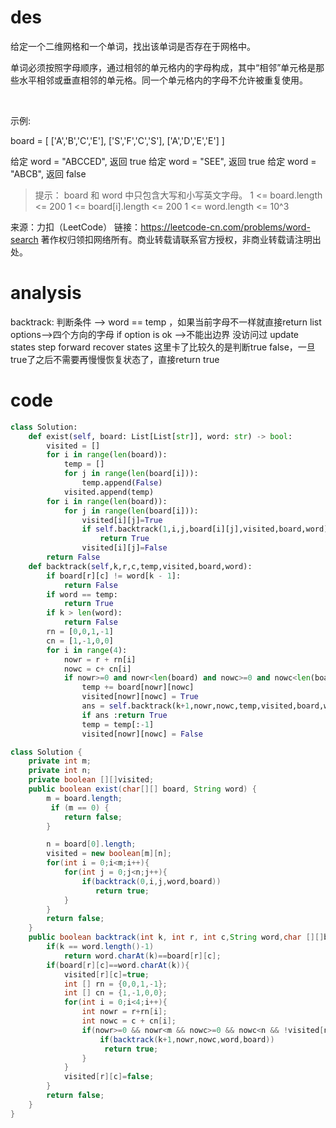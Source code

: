 # des
给定一个二维网格和一个单词，找出该单词是否存在于网格中。

单词必须按照字母顺序，通过相邻的单元格内的字母构成，其中“相邻”单元格是那些水平相邻或垂直相邻的单元格。同一个单元格内的字母不允许被重复使用。

 

示例:

board =
[
  ['A','B','C','E'],
  ['S','F','C','S'],
  ['A','D','E','E']
]

给定 word = "ABCCED", 返回 true
给定 word = "SEE", 返回 true
给定 word = "ABCB", 返回 false
 

>提示：
board 和 word 中只包含大写和小写英文字母。
1 <= board.length <= 200
1 <= board[i].length <= 200
1 <= word.length <= 10^3

来源：力扣（LeetCode）
链接：https://leetcode-cn.com/problems/word-search
著作权归领扣网络所有。商业转载请联系官方授权，非商业转载请注明出处。
# analysis
backtrack:
   判断条件 --> word == temp ，如果当前字母不一样就直接return
   list options-->四个方向的字母
   if option is ok -->不能出边界 没访问过
   update states
   step forward
   recover states
  这里卡了比较久的是判断true false，一旦true了之后不需要再慢慢恢复状态了，直接return true
  
# code
```python
class Solution:
    def exist(self, board: List[List[str]], word: str) -> bool:
        visited = []
        for i in range(len(board)):
            temp = []
            for j in range(len(board[i])):
                temp.append(False)
            visited.append(temp)
        for i in range(len(board)):
            for j in range(len(board[i])):
                visited[i][j]=True
                if self.backtrack(1,i,j,board[i][j],visited,board,word) :
                    return True
                visited[i][j]=False
        return False
    def backtrack(self,k,r,c,temp,visited,board,word):
        if board[r][c] != word[k - 1]:
            return False
        if word == temp:
            return True
        if k > len(word):
            return False
        rn = [0,0,1,-1]
        cn = [1,-1,0,0]
        for i in range(4):
            nowr = r + rn[i]
            nowc = c+ cn[i]
            if nowr>=0 and nowr<len(board) and nowc>=0 and nowc<len(board[nowr]) and visited[nowr][nowc] == False :
                temp += board[nowr][nowc]
                visited[nowr][nowc] = True
                ans = self.backtrack(k+1,nowr,nowc,temp,visited,board,word)
                if ans :return True
                temp = temp[:-1]
                visited[nowr][nowc] = False
```
```java
class Solution {
    private int m;
    private int n;
    private boolean [][]visited;
    public boolean exist(char[][] board, String word) {
        m = board.length;
         if (m == 0) {
            return false;
        }

        n = board[0].length;
        visited = new boolean[m][n];
        for(int i = 0;i<m;i++){
            for(int j = 0;j<n;j++){
                if(backtrack(0,i,j,word,board))
                   return true;
            }
        }
        return false;
    }
    public boolean backtrack(int k, int r, int c,String word,char [][]board){
        if(k == word.length()-1)
            return word.charAt(k)==board[r][c];
        if(board[r][c]==word.charAt(k)){
            visited[r][c]=true;
            int [] rn = {0,0,1,-1};
            int [] cn = {1,-1,0,0};
            for(int i = 0;i<4;i++){
                int nowr = r+rn[i];
                int nowc = c + cn[i];
                if(nowr>=0 && nowr<m && nowc>=0 && nowc<n && !visited[nowr][nowc]){
                    if(backtrack(k+1,nowr,nowc,word,board))
                     return true;
                }
            }
            visited[r][c]=false;
        }
        return false;
    }
}
```
